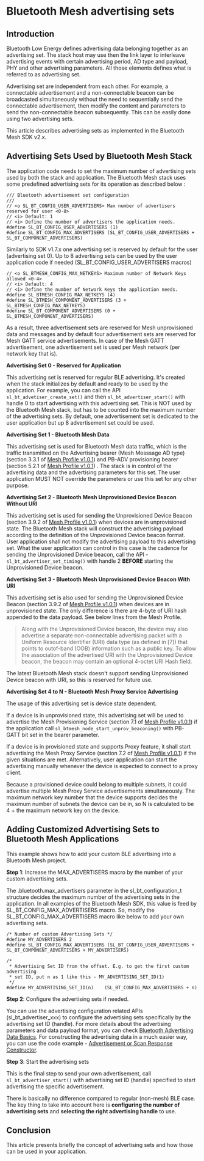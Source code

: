 # Bluetooth Mesh advertising sets

## Introduction

Bluetooth Low Energy defines advertising data belonging together as an advertising set. The stack host may use then the link layer to interleave advertising events with certain advertising period, AD type and payload, PHY and other advertising parameters. All those elements defines what is referred to as advertising set.

Advertising set are independent from each other. For example, a connectable advertisement and a non-connectable beacon can be broadcasted simultaneously without the need to sequentially send the connectable advertisement, then modify the content and parameters to send the non-connectable beacon subsequently. This can be easily done using two advertising sets.

This article describes advertising sets as implemented in the Bluetooth Mesh SDK v2.x.

## Advertising Sets Used by Bluetooth Mesh Stack

The application code needs to set the maximum number of advertising sets used by both the stack and application. The Bluetooth Mesh stack uses some predefined advertising sets for its operation as described below :

```
/// Bluetooth advertisement set configuration
///
// <o SL_BT_CONFIG_USER_ADVERTISERS> Max number of advertisers reserved for user <0-8>
// <i> Default: 1
// <i> Define the number of advertisers the application needs.
#define SL_BT_CONFIG_USER_ADVERTISERS (1)
#define SL_BT_CONFIG_MAX_ADVERTISERS (SL_BT_CONFIG_USER_ADVERTISERS + SL_BT_COMPONENT_ADVERTISERS)

```

Similarly to SDK v1.7.x one advertising set is reserved by default for the user (advertising set 0). Up to 8 advertising sets can be used by the user application code if needed (SL_BT_CONFIG_USER_ADVERTISERS macros)

```
// <o SL_BTMESH_CONFIG_MAX_NETKEYS> Maximum number of Network Keys allowed <0-4>
// <i> Default: 4
// <i> Define the number of Network Keys the application needs.
#define SL_BTMESH_CONFIG_MAX_NETKEYS (4)
#define SL_BTMESH_COMPONENT_ADVERTISERS (3 + SL_BTMESH_CONFIG_MAX_NETKEYS)
#define SL_BT_COMPONENT_ADVERTISERS (0 + SL_BTMESH_COMPONENT_ADVERTISERS)
```

As a result, three advertisement sets are reserved for Mesh unprovisioned data and messages and by default four advertisement sets are reserved for Mesh GATT service advertisements. In case of the Mesh GATT advertisement, one advertisement set is used per Mesh network (per network key that is).

**Advertising Set 0 - Reserved for Application**

This advertising set is reserved for regular BLE advertising. It's created when the stack initializes by default and ready to be used by the application. For example, you can call the API `sl_bt_advetiser_create_set()` and then `sl_bt_advertiser_start()` with handle 0 to start advertising with this advertising set. This is NOT used by the Bluetooth Mesh stack, but has to be counted into the maximum number of the advertising sets. By default, one advertisement set is dedicated to the user application but up 8 advertisement set could be used.

**Advertising Set 1 - Bluetooth Mesh Data**

This advertising set is used for Bluetooth Mesh data traffic, which is the traffic transmitted on the Advertising bearer (Mesh Messsage AD type) (section 3.3.1 of [Mesh Profile v1.0.1](https://www.bluetooth.org/docman/handlers/downloaddoc.ashx?doc_id=457092)) and PB-ADV provisioning bearer (section 5.2.1 of [Mesh Profile v1.0.1](https://www.bluetooth.org/docman/handlers/downloaddoc.ashx?doc_id=457092)) . The stack is in control of the advertising data and the advertising parameters for this set. The user application MUST NOT override the parameters or use this set for any other purpose.

**Advertising Set 2 - Bluetooth Mesh Unprovisioned Device Beacon Without URI**

This advertising set is used for sending the Unprovisioned Device Beacon (section 3.9.2 of [Mesh Profile v1.0.1](https://www.bluetooth.org/docman/handlers/downloaddoc.ashx?doc_id=457092)) when devices are in unprovisioned state. The Bluetooth Mesh stack will construct the advertising payload according to the definition of the Unprovisioned Device beacon format. User application shall not modify the advertising payload to this advertising set. What the user application can control in this case is the cadence for sending the Unprovisioned Device beacon, call the API - `sl_bt_advertiser_set_timing()` with handle 2 **BEFORE** starting the Unprovisioned Device beacon.

**Advertising Set 3 - Bluetooth Mesh Unprovisioned Device Beacon With URI**

This advertising set is also used for sending the Unprovisioned Device Beacon (section 3.9.2 of [Mesh Profile v1.0.1](https://www.bluetooth.org/docman/handlers/downloaddoc.ashx?doc_id=457092)) when devices are in unprovisioned state. The only difference is there are 4-byte of URI hash appended to the data payload. See below lines from the Mesh Profile.

> Along with the Unprovisioned Device beacon, the device may also advertise a separate non-connectable advertising packet with a Uniform Resource Identifier (URI) data type (as defined in [7]) that points to outof-band (OOB) information such as a public key. To allow the association of the advertised URI with the Unprovisioned Device beacon, the beacon may contain an optional 4-octet URI Hash field.

The latest Bluetooth Mesh stack doesn't support sending Unprovisioned Device beacon with URI, so this is reserved for future use.

**Advertising Set 4 to N - Bluetooth Mesh Proxy Service Advertising**

The usage of this advertising set is device state dependent.

If a device is in unprovisioned state, this advertising set will be used to advertise the Mesh Provisioning Service (section 7.1 of [Mesh Profile v1.0.1](https://www.bluetooth.org/docman/handlers/downloaddoc.ashx?doc_id=457092)) if the application call `sl_btmesh_node_start_unprov_beaconing()` with PB-GATT bit set in the bearer parameter.

If a device is in provisioned state and supports Proxy feature, it shall start advertising the Mesh Proxy Service (section 7.2 of [Mesh Profile v1.0.1](https://www.bluetooth.org/docman/handlers/downloaddoc.ashx?doc_id=457092)) if the given situations are met. Alternatively, user application can start the advertising manually whenever the device is expected to connect to a proxy client.

Because a provisioned device could belong to multiple subnets, it could advertise multiple Mesh Proxy Service advertisements simultaneously. The maximum network key number that the device supports decides the maximum number of subnets the device can be in, so N is calculated to be 4 + the maximum network key on the device.

## Adding Customized Advertising Sets to Bluetooth Mesh Applications

This example shows how to add your custom BLE advertising into a Bluetooth Mesh project.

**Step 1**: Increase the MAX_ADVERTISERS macro by the number of your custom advertising sets.

The .bluetooth.max_advertisers parameter in the sl_bt_configuration_t structure decides the maximum number of the advertising sets in the application. In all examples of the Bluetooth Mesh SDK, this value is feed by SL_BT_CONFIG_MAX_ADVERTISERS macro. So, modify the SL_BT_CONFIG_MAX_ADVERTISERS macro like below to add your own advertising sets.

```
/* Number of custom Advertising Sets */
#define MY_ADVERTISERS 2
#define SL_BT_CONFIG_MAX_ADVERTISERS (SL_BT_CONFIG_USER_ADVERTISERS + SL_BT_COMPONENT_ADVERTISERS + MY_ADVERTISERS)

/*
 * Advertising Set ID from the offset. E.g. to get the first custom advertising
 * set ID, put n as 1 like this - MY_ADVERTISING_SET_ID(1)
 */
#define MY_ADVERTISING_SET_ID(n)    (SL_BT_CONFIG_MAX_ADVERTISERS + n)
```

**Step 2**: Configure the advertising sets if needed.

You can use the advertising configuration related APIs (sl_bt_advertiser_xxx) to configure the advertising sets specifically by the advertising set ID (handle). For more details about the advertising parameters and data payload format, you can check [Bluetooth Advertising Data Basics](https://docs.silabs.com/bluetooth/latest/general/adv-and-scanning/bluetooth-adv-data-basics). For constructing the advertising data in a much easier way, you can use the code example - [Advertisement or Scan Response Constructor](https://docs.silabs.com/bluetooth/latest/code-examples/stack-features/adv-and-scanning/adv-or-scan-response-constructor).

**Step 3**: Start the advertising sets

This is the final step to send your own advertisement, call `sl_bt_advertiser_start()` with advertising set ID (handle) specified to start advertising the specific advertisement.

There is basically no difference compared to regular (non-mesh) BLE case. The key thing to take into account here is **configuring the number of advertising sets** and **selecting the right advertising handle** to use.

## Conclusion

This article presents briefly the concept of advertising sets and how those can be used in your application.